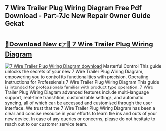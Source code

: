## 7 Wire Trailer Plug Wiring Diagram Free Pdf Download - Part-7Jc New Repair Owner Guide Gekat

# <h2><a href="http://dfo09v9.blite.top/?on=7+Wire+Trailer+Plug+Wiring+Diagram">🔗Download New 👉🔴 7 Wire Trailer Plug Wiring Diagram</a></h2>

[![7 Wire Trailer Plug Wiring Diagram download](https://i.imgur.com/lujVjoI.png)](http://dfo09v9.blite.top/?on=7+Wire+Trailer+Plug+Wiring+Diagram)
Masterful Control This guide unlocks the secrets of your new 7 Wire Trailer Plug Wiring Diagram, empowering you to control its functionalities with precision. Operating Instructions for Professionals 7 Wire Trailer Plug Wiring Diagram This guide is intended for professionals familiar with product type operation. 7 Wire Trailer Plug Wiring Diagram advanced features include multi-language support, real-time translation, customizable settings, and automatic syncing, all of which can be accessed and customized through the user interface. We trust that the 7 Wire Trailer Plug Wiring Diagram has been a clear and concise resource in your efforts to learn the ins and outs of your new device. In case of any queries or concerns, please do not hesitate to reach out to our customer service team.
